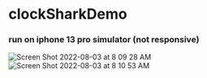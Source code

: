 # clockSharkDemo
### run on iphone 13 pro simulator (not responsive)
![Screen Shot 2022-08-03 at 8 09 28 AM](https://user-images.githubusercontent.com/54560022/182643338-cc87e210-5e1e-44ac-8199-d1d21ab95f9b.png)
![Screen Shot 2022-08-03 at 8 10 53 AM](https://user-images.githubusercontent.com/54560022/182643650-86e9d40d-527a-423b-bdcb-c15de04903a0.png)
